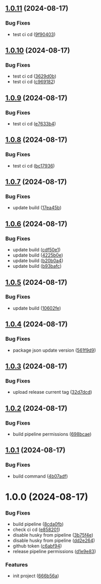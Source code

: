 ## [1.0.11](https://github.com/seapp88/foldix/compare/v1.0.10...v1.0.11) (2024-08-17)


### Bug Fixes

* test ci cd ([9f90403](https://github.com/seapp88/foldix/commit/9f904030cc1963fc190df585b7b44e2181567e8a))

## [1.0.10](https://github.com/seapp88/foldix/compare/v1.0.9...v1.0.10) (2024-08-17)


### Bug Fixes

* test ci cd ([3629d0b](https://github.com/seapp88/foldix/commit/3629d0bd1238d50c1c4fb4ac93fb1c7759e37546))
* test ci cd ([c969182](https://github.com/seapp88/foldix/commit/c9691825e0c8b84f0e829f758066af00a0bb184e))

## [1.0.9](https://github.com/seapp88/foldix/compare/v1.0.8...v1.0.9) (2024-08-17)


### Bug Fixes

* test ci cd ([e7633b4](https://github.com/seapp88/foldix/commit/e7633b4ba3bc4426d2a265508a698dc57bd965a3))

## [1.0.8](https://github.com/seapp88/foldix/compare/v1.0.7...v1.0.8) (2024-08-17)


### Bug Fixes

* test ci cd ([bc17936](https://github.com/seapp88/foldix/commit/bc17936c613c8ab969c67cbe2a84f33d9937d303))

## [1.0.7](https://github.com/seapp88/foldix/compare/v1.0.6...v1.0.7) (2024-08-17)


### Bug Fixes

* update build ([17ea45b](https://github.com/seapp88/foldix/commit/17ea45b1a6d9a3c08bd6298593afaa614fc7f4c8))

## [1.0.6](https://github.com/seapp88/foldix/compare/v1.0.5...v1.0.6) (2024-08-17)


### Bug Fixes

* update build ([cdf50e1](https://github.com/seapp88/foldix/commit/cdf50e15e3e571041c0f2e1409f7147f39dc6d0d))
* update build ([4225b0e](https://github.com/seapp88/foldix/commit/4225b0ec508ad00716e98e7b2d662028477c344d))
* update build ([b20b0a4](https://github.com/seapp88/foldix/commit/b20b0a42f81657264a2f5a6fcef5b052e8a55d83))
* update build ([b93bafc](https://github.com/seapp88/foldix/commit/b93bafcb1397ae9bbdbdd6c0f80e9c80a02953bb))

## [1.0.5](https://github.com/seapp88/foldix/compare/v1.0.4...v1.0.5) (2024-08-17)


### Bug Fixes

* update build ([10602fe](https://github.com/seapp88/foldix/commit/10602fed30540b032f4d5ecf908974940723577d))

## [1.0.4](https://github.com/seapp88/foldix/compare/v1.0.3...v1.0.4) (2024-08-17)


### Bug Fixes

* package json update version ([561f9d9](https://github.com/seapp88/foldix/commit/561f9d9969d6c39c86d79b43ffac7f253c666b05))

## [1.0.3](https://github.com/seapp88/foldix/compare/v1.0.2...v1.0.3) (2024-08-17)


### Bug Fixes

* upload release current tag ([32d7dcd](https://github.com/seapp88/foldix/commit/32d7dcdf27a9c02a8dfb07075bcfc662391dcc54))

## [1.0.2](https://github.com/seapp88/foldix/compare/v1.0.1...v1.0.2) (2024-08-17)


### Bug Fixes

* build pipeline permissions ([698bcae](https://github.com/seapp88/foldix/commit/698bcae1d7e0acd906f64810d3dbbcdc3371c45a))

## [1.0.1](https://github.com/seapp88/foldix/compare/v1.0.0...v1.0.1) (2024-08-17)


### Bug Fixes

* build command ([4b07adf](https://github.com/seapp88/foldix/commit/4b07adfc3e66f143fa5dddbab10e8fc7ad3227f6))

# 1.0.0 (2024-08-17)


### Bug Fixes

* build pipeline ([8cda0fb](https://github.com/seapp88/foldix/commit/8cda0fb64fe4b71ff460c5b53f7f3cf8eb01ddb9))
* check ci cd ([e858201](https://github.com/seapp88/foldix/commit/e858201f60c476aa621007f256ab4e738c59b301))
* disable husky from pipeline ([3b75f4e](https://github.com/seapp88/foldix/commit/3b75f4e27576b9a4c2f58f64434c21eac492df83))
* disable husky from pipeline ([dd2e264](https://github.com/seapp88/foldix/commit/dd2e264976c2e6e7158534ca0699ad92fed6ab0b))
* github token ([c6abf94](https://github.com/seapp88/foldix/commit/c6abf94675b6fae879eed708938aa871c5684f7b))
* release pipeline permissions ([d1e9e83](https://github.com/seapp88/foldix/commit/d1e9e83b066ccbfeb729d8c2fe076cc40947074f))


### Features

* init project ([666b56a](https://github.com/seapp88/foldix/commit/666b56a34f7e5e88b977ab5e2775573fc54f6efe))
